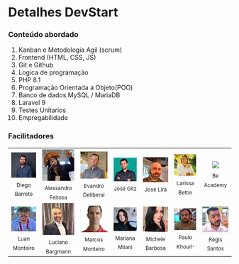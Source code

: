 # Detalhes DevStart

### Conteúdo abordado
1. Kanban e Metodologia Agil (scrum)
2. Frontend (HTML, CSS, JS)
3. Git e Github
4. Logica de programação
5. PHP 8.1
6. Programação Orientada a Objeto(POO)
7. Banco de dados MySQL / MariaDB
8. Laravel 9
9. Testes Unitarios
10. Empregabilidade

### Facilitadores
<table>
    <tr>
        <td align="center" valign="middle">
            <img src="./image/diegobarreto.png" width="80px"/>
            <br/>
            <sub>Diego Barreto</sub>
        </td>
        <td align="center" valign="middle">
            <img src="./image/alessandrofeitosa.png" width="80px"/>
            <br/>
            <sub>Alessandro Feitosa</sub>
        </td>
        <td align="center" valign="middle">
            <img src="./image/evandrodeliberal.png" width="80px"/>
            <br/>
            <sub>Evandro Deliberal</sub>
        </td>
        <td align="center" valign="middle">
            <img src="./image/josegitz.png" width="80px"/>
            <br/>
            <sub>José Gitz</sub>
        </td>
        <td align="center" valign="middle">
            <img src="./image/joselira.png" width="80px"/>
            <br/>
            <sub>José Lira</sub>
        </td>
        <td align="center" valign="middle">
            <img src="./image/larissabettin.png" width="80px"/>
            <br/>
            <sub>Larissa Bettin</sub>
        </td>
        <td align="center" valign="middle">
            <img src="https://www.beacademy.com.br/wp-content/uploads/2019/12/Layer-4-1024x566.png" width="80px"/>
            <br/>
            <sub>Be Academy</sub>
        </td>
    </tr>
    <tr>
        <td align="center" valign="middle">
            <img src="./image/luanmonteiro.png" width="80px"/>
            <br/>
            <sub>Luan Monteiro</sub>
        </td>
        <td align="center" valign="middle">
            <img src="./image/lucianobarmann.png" width="80px"/>
            <br/>
            <sub>Luciano Bargmann</sub>
        </td>
        <td align="center" valign="middle">
            <img src="./image/marcosmonteiro.png" width="80px"/>
            <br/>
            <sub>Marcos Monteiro</sub>
        </td>
        <td align="center" valign="middle">
            <img src="./image/marianamilani.png" width="80px"/>
            <br/>
            <sub>Mariana Milani</sub>
        </td>
        <td align="center" valign="middle">
            <img src="./image/michelebarbosa.png" width="80px"/>
            <br/>
            <sub>Michele Barbosa</sub>
        </td>
        <td align="center" valign="middle">
            <img src="./image/paulokhouri.png" width="80px"/>
            <br/>
            <sub>Paulo Khouri</sub>.
        </td>
        <td align="center" valign="middle">
            <img src="./image/regissantos.png" width="80px"/>
            <br/>
            <sub>Régis Santos</sub>
        </td>
    </tr>
</table>